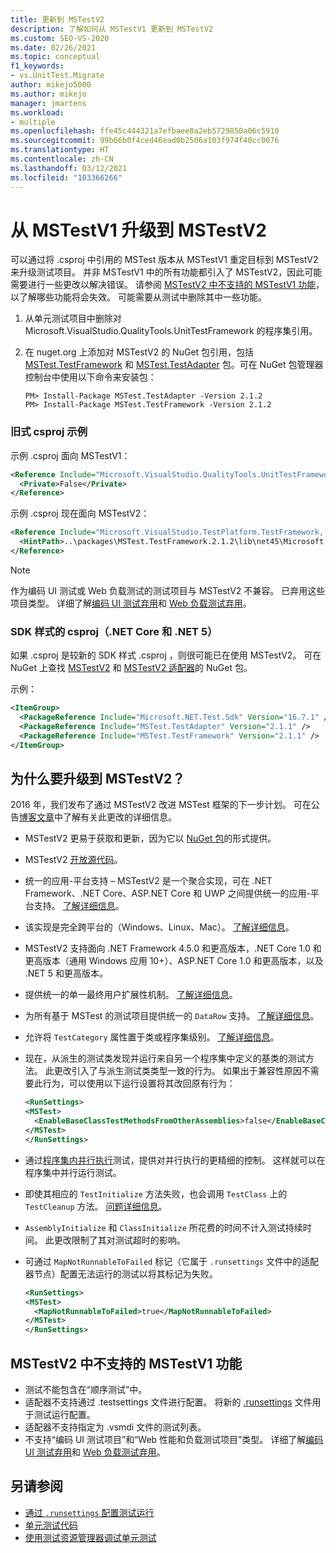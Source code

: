 ```yaml
---
title: 更新到 MSTestV2
description: 了解如何从 MSTestV1 更新到 MSTestV2
ms.custom: SEO-VS-2020
ms.date: 02/26/2021
ms.topic: conceptual
f1_keywords:
- vs.UnitTest.Migrate
author: mikejo5000
ms.author: mikejo
manager: jmartens
ms.workload:
- multiple
ms.openlocfilehash: ffe45c444321a7efbaee0a2eb5729850a06c5910
ms.sourcegitcommit: 99b66b0f4ced46ead0b2506a103f974f40cc0076
ms.translationtype: HT
ms.contentlocale: zh-CN
ms.lasthandoff: 03/12/2021
ms.locfileid: "103366266"
---
```

# <a name="upgrade-from-mstestv1-to-mstestv2"></a>从 MSTestV1 升级到 MSTestV2

可以通过将 .csproj 中引用的 MSTest 版本从 MSTestV1 重定目标到 MSTestV2 来升级测试项目。 并非 MSTestV1 中的所有功能都引入了 MSTestV2，因此可能需要进行一些更改以解决错误。 请参阅 [MSTestV2 中不支持的 MSTestV1 功能](#mstestv1-features-that-are-not-supported-in-mstestv2)，以了解哪些功能将会失效。 可能需要从测试中删除其中一些功能。

1. 从单元测试项目中删除对 Microsoft.VisualStudio.QualityTools.UnitTestFramework 的程序集引用。
2. 在 nuget.org 上添加对 MSTestV2 的 NuGet 包引用，包括 [MSTest.TestFramework](https://www.nuget.org/packages/MSTest.TestFramework) 和 [MSTest.TestAdapter](https://www.nuget.org/packages/MSTest.TestAdapter/) 包。可在 NuGet 包管理器控制台中使用以下命令来安装包：

    ```console
    PM> Install-Package MSTest.TestAdapter -Version 2.1.2
    PM> Install-Package MSTest.TestFramework -Version 2.1.2
    ```

### <a name="old-style-csproj-example"></a>旧式 csproj 示例

示例 .csproj 面向 MSTestV1：

```xml
<Reference Include="Microsoft.VisualStudio.QualityTools.UnitTestFramework, Version=10.0.0.0, Culture=neutral, PublicKeyToken=b03f5f7f11d50a3a, processorArchitecture=MSIL">
  <Private>False</Private>
</Reference>
```

示例 .csproj 现在面向 MSTestV2：

```xml
<Reference Include="Microsoft.VisualStudio.TestPlatform.TestFramework, Version=14.0.0.0, Culture=neutral, PublicKeyToken=b03f5f7f11d50a3a, processorArchitecture=MSIL">
  <HintPath>..\packages\MSTest.TestFramework.2.1.2\lib\net45\Microsoft.VisualStudio.TestPlatform.TestFramework.dll</HintPath>
</Reference>
```

> [!NOTE]
> 作为编码 UI 测试或 Web 负载测试的测试项目与 MSTestV2 不兼容。 已弃用这些项目类型。 详细了解[编码 UI 测试弃用](https://devblogs.microsoft.com/devops/changes-to-coded-ui-test-in-visual-studio-2019/)和 [Web 负载测试弃用](https://devblogs.microsoft.com/devops/cloud-based-load-testing-service-eol/)。

### <a name="sdk-style-csproj-net-core-and-net-5"></a>SDK 样式的 csproj（.NET Core 和 .NET 5）

如果 .csproj 是较新的 SDK 样式 .csproj ，则很可能已在使用 MSTestV2。  可在 NuGet 上查找 [MSTestV2](https://www.nuget.org/packages/MSTest.TestFramework) 和 [MSTestV2 适配器](https://www.nuget.org/packages/MSTest.TestAdapter/)的 NuGet 包。

示例：

```xml
<ItemGroup>
  <PackageReference Include="Microsoft.NET.Test.Sdk" Version="16.7.1" />
  <PackageReference Include="MSTest.TestAdapter" Version="2.1.1" />
  <PackageReference Include="MSTest.TestFramework" Version="2.1.1" />
</ItemGroup>
```

## <a name="why-upgrade-to-mstestv2"></a>为什么要升级到 MSTestV2？

2016 年，我们发布了通过 MSTestV2 改进 MSTest 框架的下一步计划。 可在公告[博客文章](https://devblogs.microsoft.com/devops/taking-the-mstest-framework-forward-with-mstest-v2/)中了解有关此更改的详细信息。

* MSTestV2 更易于获取和更新，因为它以 [NuGet 包](https://www.nuget.org/packages/MSTest.TestFramework/)的形式提供。
* MSTestV2 [开放源代码](https://github.com/microsoft/testfx)。
* 统一的应用-平台支持 – MSTestV2 是一个聚合实现，可在 .NET Framework、.NET Core、ASP.NET Core 和 UWP 之间提供统一的应用-平台支持。 [了解详细信息](https://blogs.msdn.microsoft.com/devops/2016/09/01/announcing-mstest-v2-framework-support-for-net-core-1-0-rtm/)。
* 该实现是完全跨平台的（Windows、Linux、Mac）。 [了解详细信息](https://blogs.msdn.microsoft.com/devops/2017/04/05/mstest-v2-is-open-source/)。
* MSTestV2 支持面向 .NET Framework 4.5.0 和更高版本，.NET Core 1.0 和更高版本（通用 Windows 应用 10+）、ASP.NET Core 1.0 和更高版本，以及 .NET 5 和更高版本。
* 提供统一的单一最终用户扩展性机制。 [了解详细信息](https://blogs.msdn.microsoft.com/devops/2017/07/18/extending-mstest-v2/)。
* 为所有基于 MSTest 的测试项目提供统一的 `DataRow` 支持。 [了解详细信息](https://blogs.msdn.microsoft.com/devops/2017/02/25/mstest-v2-now-and-ahead/)。
* 允许将 `TestCategory` 属性置于类或程序集级别。 [了解详细信息](https://blogs.msdn.microsoft.com/devops/2017/02/25/mstest-v2-now-and-ahead/)。
* 现在，从派生的测试类发现并运行来自另一个程序集中定义的基类的测试方法。 此更改引入了与派生测试类类型一致的行为。 如果出于兼容性原因不需要此行为，可以使用以下运行设置将其改回原有行为：

    ```xml
    <RunSettings>    
    <MSTest> 
      <EnableBaseClassTestMethodsFromOtherAssemblies>false</EnableBaseClassTestMethodsFromOtherAssemblies> 
    </MSTest> 
    </RunSettings>
    ```

* 通过[程序集内并行执行](https://github.com/Microsoft/testfx-docs/blob/master/RFCs/004-In-Assembly-Parallel-Execution.md)测试，提供对并行执行的更精细的控制。 这样就可以在程序集中并行运行测试。
* 即使其相应的 `TestInitialize` 方法失败，也会调用 `TestClass` 上的 `TestCleanup` 方法。 [问题详细信息](https://github.com/Microsoft/testfx/issues/250)。
* `AssemblyInitialize` 和 `ClassInitialize` 所花费的时间不计入测试持续时间。 此更改限制了其对测试超时的影响。
* 可通过 `MapNotRunnableToFailed` 标记（它属于 `.runsettings` 文件中的适配器节点）配置无法运行的测试以将其标记为失败。

    ```xml
    <RunSettings>    
    <MSTest> 
      <MapNotRunnableToFailed>true</MapNotRunnableToFailed> 
    </MSTest> 
    </RunSettings>
    ```

## <a name="mstestv1-features-that-are-not-supported-in-mstestv2"></a>MSTestV2 中不支持的 MSTestV1 功能

*   测试不能包含在“顺序测试”中。
*   适配器不支持通过 .testsettings 文件进行配置。 将新的 [.runsettings](../test/configure-unit-tests-by-using-a-dot-runsettings-file.md) 文件用于测试运行配置。
*   适配器不支持指定为 .vsmdi 文件的测试列表。
*   不支持“编码 UI 测试项目”和“Web 性能和负载测试项目”类型。 详细了解[编码 UI 测试弃用](https://devblogs.microsoft.com/devops/changes-to-coded-ui-test-in-visual-studio-2019/)和 [Web 负载测试弃用](https://devblogs.microsoft.com/devops/cloud-based-load-testing-service-eol/)。

## <a name="see-also"></a>另请参阅

- [通过 `.runsettings` 配置测试运行](../test/configure-unit-tests-by-using-a-dot-runsettings-file.md)
- [单元测试代码](../test/unit-test-your-code.md)
- [使用测试资源管理器调试单元测试](../test/debug-unit-tests-with-test-explorer.md)
